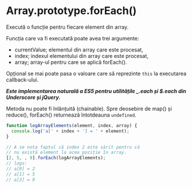 # Array.prototype.forEach()

Execută o funcție pentru fiecare element din array.

Funcția care va fi executată poate avea trei argumente:
- currentValue; elementul din array care este procesat,
- index; indexul elementului din array care este procesat,
- array; array-ul pentru care se aplică forEach().

Opțional se mai poate pasa o valoare care să reprezinte ``this`` la executarea callback-ului.

***Este implementarea naturală a ES5 pentru utilitățile _.each și $.each din Underscore și jQuery.***

Metoda nu poate fi înlănțuită (chainable).
Spre deosebire de map() și reduce(), forEach() returnează întotdeauna ``undefined``.

```js
function logArrayElements(element, index, array) {
  console.log('a[' + index + '] = ' + element);
}

// A se nota faptul că index 2 este sărit pentru că
// nu există element la acea poziție în array.
[2, 5, , 9].forEach(logArrayElements);
// logs:
// a[0] = 2
// a[1] = 5
// a[3] = 9
```
